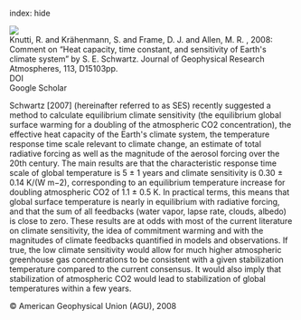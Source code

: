 index: hide

<div class="Citation">
    <div class="Citation-thumb CitationThumb-linked"  data-href="https://doi.org/10.1029/2007jd009473">
      <img src="https://static.claimspace.cloud/climate-study-static/refs/thumbs/10/Knutti_et_al_2008-thumb.png" />
    </div>

  <div class="Citation-body">
    <div class="Citation-text">Knutti, R. and Krähenmann, S.  and Frame, D. J.  and Allen, M. R. , 2008: Comment on “Heat capacity, time constant, and sensitivity of Earth's climate system” by S. E. Schwartz. <span class="Article-journal">Journal of Geophysical Research Atmospheres, </span><span class="Article-volume">113, </span>D15103pp.</div>
    <div class="Citation-links">
      <div class="CitationLink" data-href="https://doi.org/10.1029/2007jd009473">
        <div class="CitationLink-icon CitationLink-Doi"></div>
        <div class="CitationLink-text">DOI</div>
      </div>
      <div class="CitationLink" data-href="https://scholar.google.com/scholar?q=10.1029/2007jd009473">
        <div class="CitationLink-icon CitationLink-Scholar"></div>
        <div class="CitationLink-text">Google Scholar</div>
      </div>
    </div>
  </div>
</div>

Schwartz [2007] (hereinafter referred to as SES) recently suggested a method to calculate equilibrium climate sensitivity (the equilibrium global surface warming for a doubling of the atmospheric CO2 concentration), the effective heat capacity of the Earth's climate system, the temperature response time scale relevant to climate change, an estimate of total radiative forcing as well as the magnitude of the aerosol forcing over the 20th century. The main results are that the characteristic response time scale of global temperature is 5 ± 1 years and climate sensitivity is 0.30 ± 0.14 K/(W m−2), corresponding to an equilibrium temperature increase for doubling atmospheric CO2 of 1.1 ± 0.5 K. In practical terms, this means that global surface temperature is nearly in equilibrium with radiative forcing, and that the sum of all feedbacks (water vapor, lapse rate, clouds, albedo) is close to zero. These results are at odds with most of the current literature on climate sensitivity, the idea of commitment warming and with the magnitudes of climate feedbacks quantified in models and observations. If true, the low climate sensitivity would allow for much higher atmospheric greenhouse gas concentrations to be consistent with a given stabilization temperature compared to the current consensus. It would also imply that stabilization of atmospheric CO2 would lead to stabilization of global temperatures within a few years.

<div class="Citation-copy">
&copy; American Geophysical Union (AGU), 2008
</div>